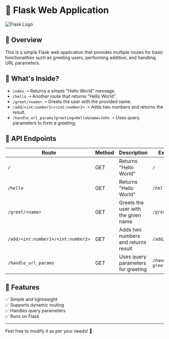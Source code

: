 # 🚀 Flask Web Application

![Flask Logo](https://upload.wikimedia.org/wikipedia/commons/3/3c/Flask_logo.svg)

## 📌 Overview

This is a simple Flask web application that provides multiple routes for basic functionalities such as greeting users, performing addition, and handling URL parameters.

## 📂 What's Inside?

- `index` ➝ Returns a simple "Hello World" message.
- `/hello` ➝ Another route that returns "Hello World".
- `/greet/<name>` ➝ Greets the user with the provided name.
- `/add/<int:number1>/<int:number2>` ➝ Adds two numbers and returns the result.
- `/handle_url_params?greeting=Hello&name=John` ➝ Uses query parameters to form a greeting.

## 🎯 API Endpoints

| Route                          | Method | Description                          | Example Request |
|--------------------------------|--------|--------------------------------------|----------------|
| `/`                            | GET    | Returns "Hello World"               | `/` |
| `/hello`                       | GET    | Returns "Hello World"               | `/hello` |
| `/greet/<name>`                | GET    | Greets the user with the given name | `/greet/Priyanshu` |
| `/add/<int:number1>/<int:number2>` | GET    | Adds two numbers and returns result | `/add/5/10` |
| `/handle_url_params`           | GET    | Uses query parameters for greeting  | `/handle_url_params?greeting=Hi&name=Alex` |

## 🌟 Features

✅ Simple and lightweight  
✅ Supports dynamic routing  
✅ Handles query parameters  
✅ Runs on Flask  

---

Feel free to modify it as per your needs! 🚀
